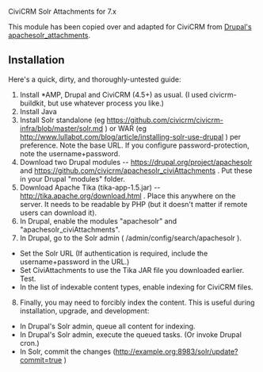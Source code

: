 
CiviCRM Solr Attachments for 7.x

This module has been copied over and adapted for CiviCRM from [Drupal's apachesolr_attachments](https://drupal.org/project/apachesolr_attachments).

## Installation

Here's a quick, dirty, and thoroughly-untested guide:

1. Install *AMP, Drupal and CiviCRM (4.5+) as usual. (I used civicrm-buildkit, but use whatever process you like.)
2. Install Java
3. Install Solr standalone (eg https://github.com/civicrm/civicrm-infra/blob/master/solr.md ) or WAR (eg http://www.lullabot.com/blog/article/installing-solr-use-drupal ) per preference. Note the base URL. If you configure password-protection, note the username+password.
4. Download two Drupal modules -- https://drupal.org/project/apachesolr and https://github.com/civicrm/apachesolr_civiAttachments . Put these in your Drupal "modules" folder.
5. Download Apache Tika (tika-app-1.5.jar) -- http://tika.apache.org/download.html . Place this anywhere on the server. It needs to be readable by PHP (but it doesn't matter if remote users can download it).
6. In Drupal, enable the modules "apachesolr" and "apachesolr_civiAttachments".
7. In Drupal, go to the Solr admin ( /admin/config/search/apachesolr ). 
 - Set the Solr URL (If authentication is required, include the username+password in the URL.)
 - Set CiviAttachments to use the Tika JAR file you downloaded earlier. Test.
 - In the list of indexable content types, enable indexing for CiviCRM files.
8. Finally, you may need to forcibly index the content. This is useful during installation, upgrade, and development:
 - In Drupal's Solr admin, queue all content for indexing.
 - In Drupal's Solr admin, execute the queued tasks. (Or invoke Drupal cron.)
 - In Solr, commit the changes (http://example.org:8983/solr/update?commit=true )
